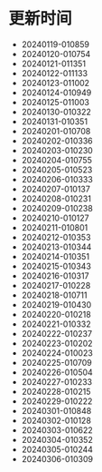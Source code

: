 # 更新时间

* 20240119-010859
* 20240120-010754
* 20240121-011351
* 20240122-011133
* 20240123-011002
* 20240124-010949
* 20240125-011003
* 20240130-010322
* 20240131-010351
* 20240201-010708
* 20240202-010336
* 20240203-010230
* 20240204-010755
* 20240205-010523
* 20240206-010333
* 20240207-010137
* 20240208-010231
* 20240209-010238
* 20240210-010127
* 20240211-010801
* 20240212-010353
* 20240213-010344
* 20240214-010351
* 20240215-010343
* 20240216-010317
* 20240217-010228
* 20240218-010711
* 20240219-010430
* 20240220-010218
* 20240221-010332
* 20240222-010237
* 20240223-010202
* 20240224-010023
* 20240225-010709
* 20240226-010504
* 20240227-010233
* 20240228-010215
* 20240229-010222
* 20240301-010848
* 20240302-010128
* 20240303-010622
* 20240304-010352
* 20240305-010244
* 20240306-010309
